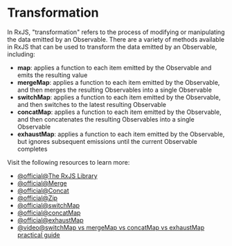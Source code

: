 # Transformation

In RxJS, "transformation" refers to the process of modifying or manipulating the data emitted by an Observable. There are a variety of methods available in RxJS that can be used to transform the data emitted by an Observable, including:

- **map**: applies a function to each item emitted by the Observable and emits the resulting value
- **mergeMap**: applies a function to each item emitted by the Observable, and then merges the resulting Observables into a single Observable
- **switchMap**: applies a function to each item emitted by the Observable, and then switches to the latest resulting Observable
- **concatMap**: applies a function to each item emitted by the Observable, and then concatenates the resulting Observables into a single Observable
- **exhaustMap**: applies a function to each item emitted by the Observable, but ignores subsequent emissions until the current Observable completes

Visit the following resources to learn more:

- [@official@The RxJS Library](https://v17.angular.io/guide/rx-library)
- [@official@Merge](https://www.learnrxjs.io/learn-rxjs/operators/combination/merge)
- [@official@Concat](https://www.learnrxjs.io/learn-rxjs/operators/combination/concat)
- [@official@Zip](https://www.learnrxjs.io/learn-rxjs/operators/combination/zip)
- [@official@switchMap](https://www.learnrxjs.io/learn-rxjs/operators/transformation/switchmap)
- [@official@concatMap](https://www.learnrxjs.io/learn-rxjs/operators/transformation/concatMap)
- [@official@exhaustMap](https://www.learnrxjs.io/learn-rxjs/operators/transformation/exhaustMap)
- [@video@switchMap vs mergeMap vs concatMap vs exhaustMap practical guide](https://youtu.be/40pC5wHowWw)
